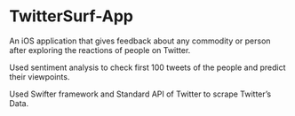 # TwitterSurf-App
An iOS application that gives feedback about any commodity or person after exploring the reactions of people on Twitter.

Used sentiment analysis to check first 100 tweets of the people and predict their viewpoints.

Used Swifter framework and Standard API of Twitter to scrape Twitter’s Data.

